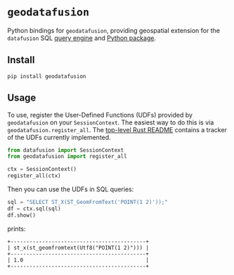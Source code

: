 # `geodatafusion`

Python bindings for `geodatafusion`, providing geospatial extension for the
`datafusion` SQL [query engine](https://github.com/apache/datafusion) and [Python package](https://datafusion.apache.org/python/).

## Install

```
pip install geodatafusion
```

## Usage

To use, register the User-Defined Functions (UDFs) provided by `geodatafusion` on your `SessionContext`. The easiest way to do this is via `geodatafusion.register_all`. The [top-level Rust README](https://github.com/datafusion-contrib/geodatafusion) contains a tracker of the UDFs currently implemented.

```py
from datafusion import SessionContext
from geodatafusion import register_all

ctx = SessionContext()
register_all(ctx)
```

Then you can use the UDFs in SQL queries:

```py
sql = "SELECT ST_X(ST_GeomFromText('POINT(1 2)'));"
df = ctx.sql(sql)
df.show()
```

prints:

```
+-------------------------------------------+
| st_x(st_geomfromtext(Utf8("POINT(1 2)"))) |
+-------------------------------------------+
| 1.0                                       |
+-------------------------------------------+
```

